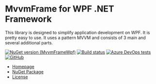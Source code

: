 # MvvmFrame for WPF .NET Framework

This library is designed to simplify application development on WPF.
It is pretty easy to use. It uses a pattern MVVM and consists of 3 main and several additional parts.

[![NuGet version (MvvmFrameWpf)](https://img.shields.io/nuget/v/MvvmFrameWpf.svg?style=flat-square)](https://www.nuget.org/packages/MvvmFrameWpf/)
[![Build status](https://dev.azure.com/GetcuReone-Studio/OpenSource-Projects/_apis/build/status/master-MvvmFrame.Wpf?branchName=master)](https://dev.azure.com/GetcuReone-Studio/OpenSource-Projects/_build/latest?definitionId=17)
[![Azure DevOps tests](https://img.shields.io/azure-devops/tests/GetcuReone-Studio/OpenSource-Projects/23?label=Unit%20tests)](https://dev.azure.com/GetcuReone-Studio/OpenSource-Projects/_build/latest?definitionId=17)
[![GitHub](https://img.shields.io/github/license/GetcuReone/MvvmFrame.Wpf)](https://github.com/GetcuReone/FactFactory/blob/master/LICENSE-2.0.txt)

- [Homepage](https://github.com/GetcuReone/MvvmFrame.Wpf/wiki)
- [NuGet Package](https://www.nuget.org/packages/MvvmFrameWpf/)
- [License](LICENSE-2.0.txt)

